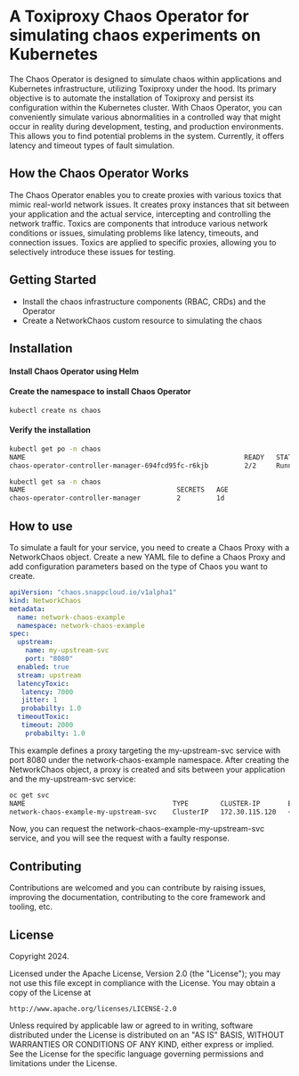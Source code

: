 # A Toxiproxy Chaos Operator for simulating chaos experiments on Kubernetes
The Chaos Operator is designed to simulate chaos within applications and Kubernetes infrastructure, utilizing Toxiproxy under the hood. Its primary objective is to automate the installation of Toxiproxy and persist its configuration within the Kubernetes cluster.
With Chaos Operator, you can conveniently simulate various abnormalities in a controlled way that might occur in reality during development, testing, and production environments. This allows you to find potential problems in the system. Currently, it offers latency and timeout types of fault simulation.


## How the Chaos Operator Works
The Chaos Operator enables you to create proxies with various toxics that mimic real-world network issues. It creates proxy instances that sit between your application and the actual service, intercepting and controlling the network traffic. Toxics are components that introduce various network conditions or issues, simulating problems like latency, timeouts, and connection issues. Toxics are applied to specific proxies, allowing you to selectively introduce these issues for testing.

## Getting Started

* Install the chaos infrastructure components (RBAC, CRDs) and the Operator 
* Create a NetworkChaos custom resource to simulating the chaos

## Installation

#### Install Chaos Operator using Helm

#### Create the namespace to install Chaos Operator

```
kubectl create ns chaos
```

#### Verify the installation

```bash
kubectl get po -n chaos
NAME                                                       READY   STATUS    RESTARTS          AGE
chaos-operator-controller-manager-694fcd95fc-r6kjb         2/2     Running   0                 1d
```
```bash
kubectl get sa -n chaos
NAME                                      SECRETS   AGE
chaos-operator-controller-manager         2         1d
```

## How to use
To simulate a fault for your service, you need to create a Chaos Proxy with a NetworkChaos object. Create a new YAML file to define a Chaos Proxy and add configuration parameters based on the type of Chaos you want to create.

```yaml
apiVersion: "chaos.snappcloud.io/v1alpha1"
kind: NetworkChaos
metadata:
  name: network-chaos-example
  namespace: network-chaos-example
spec:
  upstream:   
    name: my-upstream-svc
    port: "8080"
  enabled: true
  stream: upstream
  latencyToxic:
   latency: 7000
   jitter: 1
   probabilty: 1.0
  timeoutToxic:
   timeout: 2000
    probabilty: 1.0
```
This example defines a proxy targeting the my-upstream-svc service with port 8080 under the network-chaos-example namespace.
After creating the NetworkChaos object, a proxy is created and sits between your application and the my-upstream-svc service:

```bash
oc get svc 
NAME                                     TYPE        CLUSTER-IP       EXTERNAL-IP   PORT(S)     AGE
network-chaos-example-my-upstream-svc    ClusterIP   172.30.115.120   <none>        38861/TCP   2h
```
Now, you can request the network-chaos-example-my-upstream-svc service, and you will see the request with a faulty response.

## Contributing
Contributions are welcomed and you can contribute by raising issues, improving the documentation, contributing to the core framework and tooling, etc.

## License

Copyright 2024.

Licensed under the Apache License, Version 2.0 (the "License");
you may not use this file except in compliance with the License.
You may obtain a copy of the License at

    http://www.apache.org/licenses/LICENSE-2.0

Unless required by applicable law or agreed to in writing, software
distributed under the License is distributed on an "AS IS" BASIS,
WITHOUT WARRANTIES OR CONDITIONS OF ANY KIND, either express or implied.
See the License for the specific language governing permissions and
limitations under the License.

